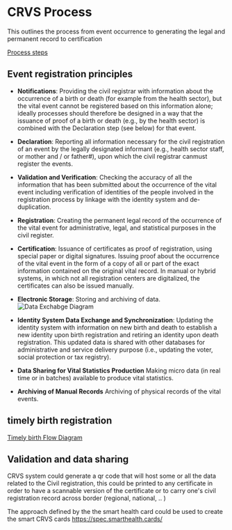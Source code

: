 # CRVS Process

This outlines the process from event occurrence to generating the legal and permanent record to certification

[Process steps](steps.png)

## Event registration principles

- **Notifications**: 
  Providing the civil registrar with information about the occurrence of a birth or death (for example from the health sector), but the vital event cannot be registered based on this information alone; ideally processes should therefore be designed in a way that the issuance of proof of a birth or death (e.g., by the health sector) is combined with the Declaration step (see below) for that event.
- **Declaration**: 
  Reporting all information necessary for the civil registration of an event by the legally designated informant (e.g., health sector staff, or mother and / or father#), upon which the civil registrar canmust register the events.
- **Validation and Verification**: 
  Checking the accuracy of all the information that has been submitted about the occurrence of the vital event including verification of identities of the people involved in the registration process by linkage with the identity system and de-duplication.
- **Registration**: 
  Creating the permanent legal record of the occurrence of the vital event for administrative, legal, and statistical purposes in the civil register.
- **Certification**: Issuance of certificates as proof of registration, using special paper or digital signatures.
  Issuing proof about the occurrence of the vital event in the form of a copy of all or part of the exact information contained on the original vital record. In manual or hybrid systems, in which not all registration centers are digitalized, the certificates can also be issued manually.
- **Electronic Storage**: Storing and archiving of data.
  ![Data Exchabge Diagram](HL_flow.png)

- **Identity System Data Exchange and Synchronization**:
  Updating the identity system with information on new birth and death to establish a new identity upon birth registration and retiring an identity upon death registration. This updated data is shared with other databases for administrative and service delivery purpose (i.e., updating the voter, social protection or tax registry).  

- **Data Sharing for Vital Statistics Production**
  Making micro data (in real time or in batches) available to produce vital statistics.
- **Archiving of Manual Records**
  Archiving of physical records of the vital events.


## timely birth registration


[Timely birth Flow Diagram](timely_birth.png)


## Validation and data sharing

CRVS system could generate a qr code that will host some or all the data related to the Civil registration, this could be printed to any certificate in order to have a scannable version of the certificate or to carry one's civil registration record across border (regional, national, .. ) 

The approach defined by the the smart health card could be used to create the smart CRVS cards https://spec.smarthealth.cards/ 



